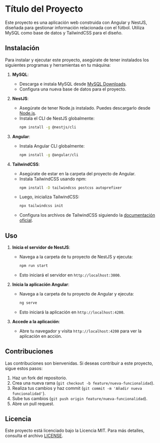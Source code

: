 # Título del Proyecto

Este proyecto es una aplicación web construida con Angular y NestJS, diseñada para gestionar información relacionada con el fútbol. Utiliza MySQL como base de datos y TailwindCSS para el diseño.

## Instalación

Para instalar y ejecutar este proyecto, asegúrate de tener instalados los siguientes programas y herramientas en tu máquina:

1. **MySQL**:
   - Descarga e instala MySQL desde [MySQL Downloads](https://dev.mysql.com/downloads/mysql/).
   - Configura una nueva base de datos para el proyecto.

2. **NestJS**:
   - Asegúrate de tener Node.js instalado. Puedes descargarlo desde [Node.js](https://nodejs.org/).
   - Instala el CLI de NestJS globalmente:
     ```bash
     npm install -g @nestjs/cli
     ```

3. **Angular**:
   - Instala Angular CLI globalmente:
     ```bash
     npm install -g @angular/cli
     ```

4. **TailwindCSS**:
   - Asegúrate de estar en la carpeta del proyecto de Angular.
   - Instala TailwindCSS usando npm:
     ```bash
     npm install -D tailwindcss postcss autoprefixer
     ```
   - Luego, inicializa TailwindCSS:
     ```bash
     npx tailwindcss init
     ```
   - Configura los archivos de TailwindCSS siguiendo la [documentación oficial](https://tailwindcss.com/docs/installation).

## Uso

1. **Inicia el servidor de NestJS**:
   - Navega a la carpeta de tu proyecto de NestJS y ejecuta:
     ```bash
     npm run start
     ```
   - Esto iniciará el servidor en `http://localhost:3000`.

2. **Inicia la aplicación Angular**:
   - Navega a la carpeta de tu proyecto de Angular y ejecuta:
     ```bash
     ng serve
     ```
   - Esto iniciará la aplicación en `http://localhost:4200`.

3. **Accede a la aplicación**:
   - Abre tu navegador y visita `http://localhost:4200` para ver la aplicación en acción.

## Contribuciones

Las contribuciones son bienvenidas. Si deseas contribuir a este proyecto, sigue estos pasos:

1. Haz un fork del repositorio.
2. Crea una nueva rama (`git checkout -b feature/nueva-funcionalidad`).
3. Realiza tus cambios y haz commit (`git commit -m 'Añadir nueva funcionalidad'`).
4. Sube tus cambios (`git push origin feature/nueva-funcionalidad`).
5. Abre un pull request.

## Licencia

Este proyecto está licenciado bajo la Licencia MIT. Para más detalles, consulta el archivo [LICENSE](LICENSE).
